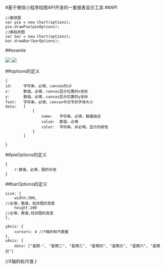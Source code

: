 #基于微信小程序绘图API开发的一套报表显示工具
##API
	
	//画饼图
	var pie = new Chart(options);	
    pie.drawPie(pieOptions);
	//画柱状图
	var bar = new Chart(options);
	bar.drawBar(barOptions);

##examle

![](https://github.com/zoozoo-jiayq/wxchart/blob/master/pie.png?raw=true)
![](https://github.com/zoozoo-jiayq/wxchart/blob/master/bar.png?raw=true)
	
##options的定义
	
	{
	id:		字符串，必填，canvas的id
	x:		数值，必填，canvas显示位置的x坐标
	y:		数值，必填，canvas显示位置的y坐标
	font:	字符串，必填，canvas中文字的字体大小
	data:	[
				{
					name:	字符串，必填，数据描述
					value:	数值，必填
					color:	字符串，非必填，显示的颜色
				}
			]
		
	}
	
##pieOptions的定义
	
	{
		r:数值，必填，圆的半径
	}

##barOptions的定义
	
	size: {
		width:300,
	//必填，数值，柱状图的宽度
		height:200
 	//必填，数值,柱状图的高度
	},

	yAxis: {
		cursors: 4 //Y轴的标尺数量
	},
	xAxis: {
		data: ["星期-", "星期二", "星期三", "星期四", "星期五", "星期六", "星期日"]
//X轴的标尺值
	}
